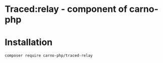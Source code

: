 # Traced:relay - component of carno-php

# Installation

```bash
composer require carno-php/traced-relay
```
